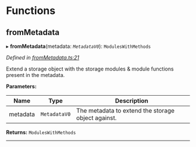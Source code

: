 

# Functions

<a id="frommetadata"></a>

##  fromMetadata

▸ **fromMetadata**(metadata: *`MetadataV0`*): `ModulesWithMethods`

*Defined in [fromMetadata.ts:21](https://github.com/polkadot-js/api/blob/b88b664/packages/type-extrinsics/src/fromMetadata.ts#L21)*

Extend a storage object with the storage modules & module functions present in the metadata.

**Parameters:**

| Name | Type | Description |
| ------ | ------ | ------ |
| metadata | `MetadataV0` |  The metadata to extend the storage object against. |

**Returns:** `ModulesWithMethods`

___

